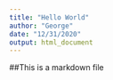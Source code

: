 ```yaml
---
title: "Hello World"
author: "George"
date: "12/31/2020"
output: html_document
---
```


##This is a markdown file 